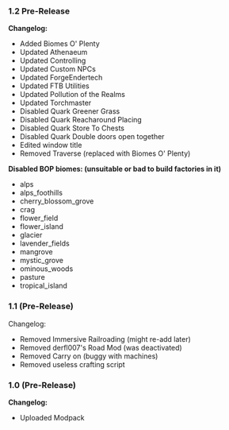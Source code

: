 ### 1.2 Pre-Release

**Changelog:**
  - Added Biomes O' Plenty
  - Updated Athenaeum
  - Updated Controlling
  - Updated Custom NPCs
  - Updated ForgeEndertech
  - Updated FTB Utilities
  - Updated Pollution of the Realms
  - Updated Torchmaster
  - Disabled Quark Greener Grass
  - Disabled Quark Reacharound Placing
  - Disabled Quark Store To Chests
  - Disabled Quark Double doors open together
  - Edited window title
  - Removed Traverse (replaced with Biomes O' Plenty)

**Disabled BOP biomes: (unsuitable or bad to build factories in it)**
  - alps
  - alps_foothills
  - cherry_blossom_grove
  - crag
  - flower_field
  - flower_island
  - glacier
  - lavender_fields
  - mangrove
  - mystic_grove
  - ominous_woods
  - pasture
  - tropical_island


### 1.1 (Pre-Release)

Changelog:
  - Removed Immersive Railroading (might re-add later)
  - Removed derfl007's Road Mod (was deactivated)
  - Removed Carry on (buggy with machines)
  - Removed useless crafting script


### 1.0 (Pre-Release)

**Changelog:**
  - Uploaded Modpack
